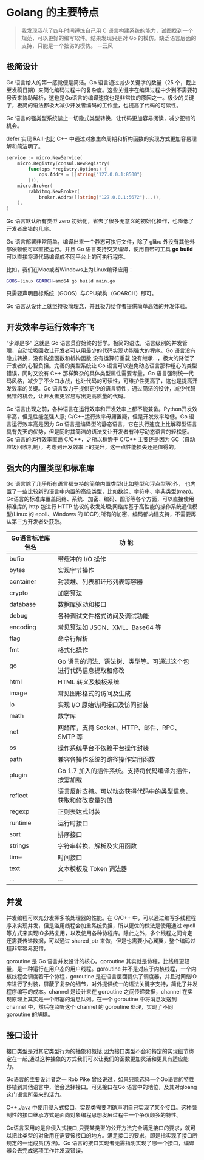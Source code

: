 # Golang 的主要特点

> 我发现我花了四年时间锤炼自己用 C 语言构建系统的能力，试图找到一个规范，可以更好的编写软件。结果发现只是对 Go 的模仿。缺乏语言层面的支持，只能是一个拙劣的模仿。 --云风

## 极简设计

Go 语言给人的第一感觉便是简洁。Go 语言通过减少关键字的数量（25 个，截止至发稿日期）来简化编码过程中的复杂度。这些关键字在编译过程中少到不需要符号表来协助解析，这也是Go语言的编译速度也是非常快的原因之一。极少的关键字，极简的语法都极大减少开发者编码的工作量，也提高了代码的可读性。

Go 语言的强类型系统禁止一切隐式类型转换，让代码更加容易阅读，减少犯错的机会。

defer 实现 RAII 也比 C++ 中通过对象生命周期和析构函数的实现方式更加容易理解和简洁明了。

```go
service := micro.NewService(
    micro.Registry(consul.NewRegistry(
        func(ops *registry.Options) {
            ops.Addrs = []string{"127.0.0.1:8500"}
        })),
    micro.Broker(
        rabbitmq.NewBroker(
            broker.Addrs([]string{"127.0.0.1:5672"}...)),
    ),
)
```

Go 语言默认所有类型 zero 初始化，省去了很多无意义的初始化操作，也降低了开发者出错的几率。

Go 语言部署非常简单，编译出来一个静态可执行文件，除了 glibc 外没有其他外部依赖便可以直接运行。并且 Go 语言支持交叉编译，使用自带的工具 **go build** 可以直接将源代码编译成不同平台上的可执行程序。

比如，我们在Mac或者Windows上为Linux编译应用：

```bash
GOOS=linux GOARCH=amd64 go build main.go
```

只需要声明目标系统（GOOS）与CPU架构（GOARCH）即可。

Go 语言从设计上就坚持极简理念，并且极力给作者提供简单高效的开发体验。

## 开发效率与运行效率齐飞

“少即是多” 这就是 Go 语言贯穿始终的哲学。极简的语法，语言级别的并发管理，自动垃圾回收让开发者可以用最少的代码实现功能强大的程序。Go 语言没有隐式转换，没有构造函数和析构函数,没有运算符重载,没有继承...，极大的降低了开发者的心智负担。完善的类型系统让 Go 语言可以避免动态语言那种粗心的类型错误，同时又没有 C++ 那样繁杂的具体类型属性需要考量。Go 语言强制统一代码风格，减少了不少口水战，也让代码的可读性，可维护性更高了，这也是提高开发效率的关键。Go 语言致力于提供更少的语言特性，通过简洁的设计，减少代码出错的机会，让开发者更容易写出更高质量的代码。

Go 语言出现之前，各种语言在运行效率和开发效率上都不能兼备。Python开发效率高，但是性能差强人意; C/C++运行效率毋庸置疑，但是开发效率略低。Go 语言运行效率高是因为 Go 语言是编译型的静态语言，它在执行速度上比解释型语言具有先天的优势，但是同时其简洁的语法又让开发者有种写动态语言的轻松感。Go 语言的运行效率直逼 C/C++，之所以稍逊于 C/C++ 主要还是因为 GC（自动垃圾回收机制），考虑到开发效率上的提升，这一点性能损失还是值得的。

## 强大的内置类型和标准库

Go 语言除了几乎所有语言都支持的简单内置类型(比如整型和浮点型等)外， 也内置了一些比较新的语言中内置的高级类型，比如数组、字符串、字典类型(map)。Go语言的标准库覆盖网络、系统、加密、编码、图形等各个方面，可以直接使用标准库的 http 包进行 HTTP 协议的收发处理;网络库基于高性能的操作系统通信模型(Linux 的 epoll、Windows 的 IOCP);所有的加密、编码都内建支持，不需要再从第三方开发者处获取。

| Go语言标准库包名 |	功  能
|  ----         | ----  
| bufio 	    | 带缓冲的 I/O 操作
| bytes         | 实现字节操作
| container 	| 封装堆、列表和环形列表等容器
| crypto        | 加密算法
| database 	    | 数据库驱动和接口
| debug         | 各种调试文件格式访问及调试功能
| encoding 	    | 常见算法如 JSON、XML、Base64 等
| flag 	        | 命令行解析
| fmt 	        | 格式化操作
| go 	        | Go 语言的词法、语法树、类型等。可通过这个包进行代码信息提取和修改
| html 	        | HTML 转义及模板系统
| image 	    | 常见图形格式的访问及生成
| io 	        | 实现 I/O 原始访问接口及访问封装
| math 	        | 数学库
| net 	        | 网络库，支持 Socket、HTTP、邮件、RPC、SMTP 等
| os 	        | 操作系统平台不依赖平台操作封装
| path 	        | 兼容各操作系统的路径操作实用函数
| plugin 	    | Go 1.7 加入的插件系统。支持将代码编译为插件，按需加载
| reflect 	    | 语言反射支持。可以动态获得代码中的类型信息，获取和修改变量的值
| regexp 	    | 正则表达式封装
| runtime 	    | 运行时接口
| sort 	        | 排序接口
| strings 	    | 字符串转换、解析及实用函数
| time 	        | 时间接口
| text 	        | 文本模板及 Token 词法器
| ...           | ...

## 并发

并发编程可以充分发挥多核处理器的性能。在 C/C++ 中，可以通过编写多线程程序来实现并发，但是滥用线程会加重系统负担，所以更优的做法是使用通过 epoll 等方式来实现IO多路复用，以及使用各种协程库。除此之外，多个线程之间肯定还需要传递数据，可以通过 shared_ptr 来做，但是也需要小心翼翼，整个编码过程非常容易犯错。

goroutine 是 Go 语言并发设计的核心。goroutine 其实就是协程，比线程更轻量，是一种运行在用户态的用户线程。goroutine 并不是对应于内核线程，一个内核线程会调度若干个协程，goroutine 是在语言层面提供了调度器，并且对网络IO库进行了封装，屏蔽了复杂的细节，对外提供统一的语法关键字支持，简化了并发程序编写的成本。channel 是设计来在 goroutine 之间传递数据，channel 在实现原理上其实是一个阻塞的消息队列。在一个 goroutine 中将消息发送到 channel 中，然后在监听这个 channel 的 goroutine 处理，实现了不同 goroutine 的解耦。

## 接口设计

接口类型是对其它类型行为的抽象和概括;因为接口类型不会和特定的实现细节绑定在一起,通过这种抽象的方式我们可以让我们的函数更加灵活和更具有适应能力。

Go语言的主要设计者之一 Rob Pike 曾经说过，如果只能选择一个Go语言的特性移植到其他语言中，他会选择接口。可见接口在Go 语言中的地位，及其对gloang这门语言所带来的活力。

C++,Java 中使用侵入式接口，实现类需要明确声明自己实现了某个接口。这种强制性的接口继承方式是面向对象编程思想发展过程中一个争议颇多的特性。

Go语言采用的是非侵入式接口,只要某类型的公开方法完全满足接口的要求，就可以把此类型的对象用在需要该接口的地方。满足接口的要求，即是指实现了接口所规定的一组成员(方法)。Go 语言的接口实现者无需指明实现了哪一个接口，编译器会去完成这项工作并发现错误。
